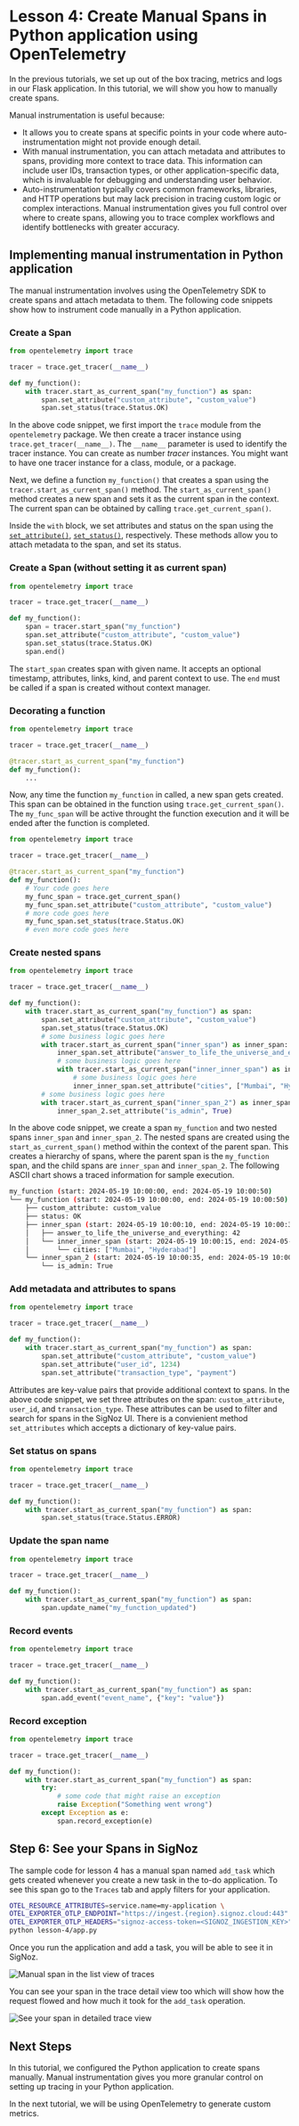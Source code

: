 # Lesson 4: Create Manual Spans in Python application using OpenTelemetry

In the previous tutorials, we set up out of the box tracing, metrics and logs in our Flask application. In this tutorial, we will show you how to manually create spans.

Manual instrumentation is useful because:

- It allows you to create spans at specific points in your code where auto-instrumentation might not provide enough detail.
- With manual instrumentation, you can attach metadata and attributes to spans, providing more context to trace data. This information can include user IDs, transaction types, or other application-specific data, which is invaluable for debugging and understanding user behavior.
- Auto-instrumentation typically covers common frameworks, libraries, and HTTP operations but may lack precision in tracing custom logic or complex interactions. Manual instrumentation gives you full control over where to create spans, allowing you to trace complex workflows and identify bottlenecks with greater accuracy.

## Implementing manual instrumentation in Python application

The manual instrumentation involves using the OpenTelemetry SDK to create spans and attach metadata to them. The following code snippets show how to instrument code manually in a Python application. 


### Create a Span

```python
from opentelemetry import trace

tracer = trace.get_tracer(__name__)

def my_function():
    with tracer.start_as_current_span("my_function") as span:
        span.set_attribute("custom_attribute", "custom_value")
        span.set_status(trace.Status.OK)
```

In the above code snippet, we first import the `trace` module from the `opentelemetry` package. We then create a tracer instance using `trace.get_tracer(__name__)`. The `__name__` parameter is used to identify the tracer instance. You can create as number _tracer_ instances. You might want to have one tracer instance for a class, module, or a package.

Next, we define a function `my_function()` that creates a span using the `tracer.start_as_current_span()` method. The `start_as_current_span()` method creates a new span and sets it as the current span in the context. The current span can be obtained by calling `trace.get_current_span()`.

Inside the `with` block, we set attributes and status on the span using the [`set_attribute()`](https://opentelemetry-python.readthedocs.io/en/latest/api/trace.span.html#opentelemetry.trace.span.Span.set_attribute), [`set_status()`](https://opentelemetry-python.readthedocs.io/en/latest/api/trace.span.html#opentelemetry.trace.span.Span.set_status), respectively. These methods allow you to attach metadata to the span, and set its status.

### Create a Span (without setting it as current span)

```python
from opentelemetry import trace

tracer = trace.get_tracer(__name__)

def my_function():
    span = tracer.start_span("my_function")
    span.set_attribute("custom_attribute", "custom_value")
    span.set_status(trace.Status.OK)
    span.end()
```

The `start_span` creates span with given name. It accepts an optional timestamp, attributes, links, kind, and parent context to use. The `end` must be called if a span is created without context manager.

### Decorating a function

```python
from opentelemetry import trace

tracer = trace.get_tracer(__name__)

@tracer.start_as_current_span("my_function")
def my_function():
    ...
```

Now, any time the function `my_function` in called, a new span gets created. This span can be obtained in the function using `trace.get_current_span()`. The `my_func_span` will be active throught the function execution and it will be ended after the function is completed.

```python
from opentelemetry import trace

tracer = trace.get_tracer(__name__)

@tracer.start_as_current_span("my_function")
def my_function():
    # Your code goes here
    my_func_span = trace.get_current_span()
    my_func_span.set_attribute("custom_attribute", "custom_value")
    # more code goes here
    my_func_span.set_status(trace.Status.OK)
    # even more code goes here
```

### Create nested spans

```python
from opentelemetry import trace

tracer = trace.get_tracer(__name__)

def my_function():
    with tracer.start_as_current_span("my_function") as span:
        span.set_attribute("custom_attribute", "custom_value")
        span.set_status(trace.Status.OK)
        # some business logic goes here
        with tracer.start_as_current_span("inner_span") as inner_span:
            inner_span.set_attribute("answer_to_life_the_universe_and_everything", 42)
            # some business logic goes here
            with tracer.start_as_current_span("inner_inner_span") as inner_inner_span:
                # some business logic goes here
                inner_inner_span.set_attribute("cities", ["Mumbai", "Hyderabad"])
        # some business logic goes here
        with tracer.start_as_current_span("inner_span_2") as inner_span_2:
            inner_span_2.set_attribute("is_admin", True)
```

In the above code snippet, we create a span `my_function` and two nested spans `inner_span` and `inner_span_2`. The nested spans are created using the `start_as_current_span()` method within the context of the parent span. This creates a hierarchy of spans, where the parent span is the `my_function` span, and the child spans are `inner_span` and `inner_span_2`. The following ASCII chart shows a traced information for sample execution.

```bash
my_function (start: 2024-05-19 10:00:00, end: 2024-05-19 10:00:50)
└── my_function (start: 2024-05-19 10:00:00, end: 2024-05-19 10:00:50)
    ├── custom_attribute: custom_value
    ├── status: OK
    ├── inner_span (start: 2024-05-19 10:00:10, end: 2024-05-19 10:00:30)
    │   ├── answer_to_life_the_universe_and_everything: 42
    │   └── inner_inner_span (start: 2024-05-19 10:00:15, end: 2024-05-19 10:00:20)
    │       └── cities: ["Mumbai", "Hyderabad"]
    └── inner_span_2 (start: 2024-05-19 10:00:35, end: 2024-05-19 10:00:45)
        └── is_admin: True
```

### Add metadata and attributes to spans

```python
from opentelemetry import trace

tracer = trace.get_tracer(__name__)

def my_function():
    with tracer.start_as_current_span("my_function") as span:
        span.set_attribute("custom_attribute", "custom_value")
        span.set_attribute("user_id", 1234)
        span.set_attribute("transaction_type", "payment")
```

Attributes are key-value pairs that provide additional context to spans. In the above code snippet, we set three attributes on the span: `custom_attribute`, `user_id`, and `transaction_type`. These attributes can be used to filter and search for spans in the SigNoz UI. There is a convienient method `set_attributes` which accepts a dictionary of key-value pairs.

### Set status on spans

```python
from opentelemetry import trace

tracer = trace.get_tracer(__name__)

def my_function():
    with tracer.start_as_current_span("my_function") as span:
        span.set_status(trace.Status.ERROR)
```

### Update the span name

```python
from opentelemetry import trace

tracer = trace.get_tracer(__name__)

def my_function():
    with tracer.start_as_current_span("my_function") as span:
        span.update_name("my_function_updated")
```

### Record events

```python
from opentelemetry import trace

tracer = trace.get_tracer(__name__)

def my_function():
    with tracer.start_as_current_span("my_function") as span:
        span.add_event("event_name", {"key": "value"})
```

### Record exception

```python
from opentelemetry import trace

tracer = trace.get_tracer(__name__)

def my_function():
    with tracer.start_as_current_span("my_function") as span:
        try:
            # some code that might raise an exception
            raise Exception("Something went wrong")
        except Exception as e:
            span.record_exception(e)
```

## Step 6: See your Spans in SigNoz

The sample code for lesson 4 has a manual span named `add_task` which gets created whenever you create a new task in the to-do application. To see this span go to the `Traces` tab and apply filters for your application.

```bash
OTEL_RESOURCE_ATTRIBUTES=service.name=my-application \
OTEL_EXPORTER_OTLP_ENDPOINT="https://ingest.{region}.signoz.cloud:443" \
OTEL_EXPORTER_OTLP_HEADERS="signoz-access-token=<SIGNOZ_INGESTION_KEY>" \
python lesson-4/app.py
```

Once you run the application and add a task, you will be able to see it in SigNoz.

![Manual span in the list view of traces](static/images/manual-spans.png)

You can see your span in the trace detail view too which will show how the request flowed and how much it took for the `add_task` operation.

![See your span in detailed trace view](static/images/manual-spans.png)

## Next Steps

In this tutorial, we configured the Python application to create spans manually. Manual instrumentation gives you more granular control on setting up tracing in your Python application.

In the next tutorial, we will be using OpenTelemetry to generate custom metrics.